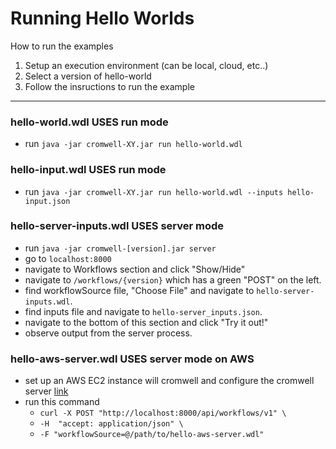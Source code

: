 # Running Hello Worlds

How to run the examples
1. Setup an execution environment (can be local, cloud, etc..)
2. Select a version of hello-world
3. Follow the insructions to run the example

---
### hello-world.wdl USES run mode
- run `java -jar cromwell-XY.jar run hello-world.wdl`

### hello-input.wdl USES run mode
- run `java -jar cromwell-XY.jar run hello-world.wdl --inputs hello-input.json`

### hello-server-inputs.wdl USES server mode
- run `java -jar cromwell-[version].jar server` 
- go to `localhost:8000`
- navigate to Workflows section and click "Show/Hide"
- navigate to `/workflows/{version}` which has a green "POST" on the left.
- find workflowSource file, "Choose File" and navigate to `hello-server-inputs.wdl`.
- find inputs file and navigate to `hello-server_inputs.json`.
- navigate to the bottom of this section and click "Try it out!"
- observe output from the server process.

### hello-aws-server.wdl USES server mode on AWS
- set up an AWS EC2 instance will cromwell and configure the cromwell server [link](https://docs.opendata.aws/genomics-workflows/orchestration/cromwell/cromwell-examples/) 
- run this command 
    - `curl -X POST "http://localhost:8000/api/workflows/v1" \`  
    - `-H  "accept: application/json" \`
    - `-F "workflowSource=@/path/to/hello-aws-server.wdl"`

